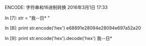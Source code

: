 ENCODE: 字符串和16进制转换
2016年3月1日
17:33
 
In [7]: str = "我--日* "
 
In [8]: print str.encode('hex')
e68891e28094e28094e697a52a20
 
In [9]: print str.encode('hex').decode('hex')
我--日*
